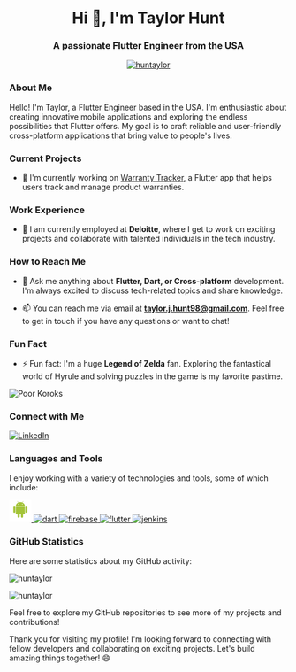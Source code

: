 <h1 align="center">Hi 👋, I'm Taylor Hunt</h1>
<h3 align="center">A passionate Flutter Engineer from the USA</h3>

<p align="center"> 
  <a href="https://github.com/ryo-ma/github-profile-trophy">
    <img src="https://github-profile-trophy.vercel.app/?username=huntaylor" alt="huntaylor" />
  </a>
</p>

### About Me

Hello! I'm Taylor, a Flutter Engineer based in the USA. I'm enthusiastic about creating innovative mobile applications and exploring the endless possibilities that Flutter offers. My goal is to craft reliable and user-friendly cross-platform applications that bring value to people's lives.

### Current Projects

- 🔭 I'm currently working on [Warranty Tracker](https://github.com/Huntaylor/warrantyKeeper), a Flutter app that helps users track and manage product warranties.

### Work Experience

- 💼 I am currently employed at **Deloitte**, where I get to work on exciting projects and collaborate with talented individuals in the tech industry.

### How to Reach Me

- 💬 Ask me anything about **Flutter, Dart, or Cross-platform** development. I'm always excited to discuss tech-related topics and share knowledge.

- 📫 You can reach me via email at **taylor.j.hunt98@gmail.com**. Feel free to get in touch if you have any questions or want to chat!

### Fun Fact

- ⚡ Fun fact: I'm a huge **Legend of Zelda** fan. Exploring the fantastical world of Hyrule and solving puzzles in the game is my favorite pastime.

![Poor Koroks]()

### Connect with Me

[![LinkedIn](https://img.shields.io/badge/-LinkedIn-0077B5?style=flat&logo=linkedin&logoColor=white)](https://www.linkedin.com/in/taylor-hunt-9852141a6/)
<!-- Add other social media profiles if you have them -->

### Languages and Tools

I enjoy working with a variety of technologies and tools, some of which include:

<p align="left">
  <a href="https://developer.android.com" target="_blank" rel="noreferrer">
    <img src="https://raw.githubusercontent.com/devicons/devicon/master/icons/android/android-original-wordmark.svg" alt="android" width="40" height="40"/>
  </a>
  <a href="https://dart.dev" target="_blank" rel="noreferrer">
    <img src="https://www.vectorlogo.zone/logos/dartlang/dartlang-icon.svg" alt="dart" width="40" height="40"/>
  </a>
  <a href="https://firebase.google.com/" target="_blank" rel="noreferrer">
    <img src="https://www.vectorlogo.zone/logos/firebase/firebase-icon.svg" alt="firebase" width="40" height="40"/>
  </a>
  <a href="https://flutter.dev" target="_blank" rel="noreferrer">
    <img src="https://www.vectorlogo.zone/logos/flutterio/flutterio-icon.svg" alt="flutter" width="40" height="40"/>
  </a>
  <a href="https://www.jenkins.io" target="_blank" rel="noreferrer">
    <img src="https://www.vectorlogo.zone/logos/jenkins/jenkins-icon.svg" alt="jenkins" width="40" height="40"/>
  </a>
</p>

### GitHub Statistics

Here are some statistics about my GitHub activity:

<p align="left">
  <img src="https://github-readme-stats.vercel.app/api/top-langs?username=huntaylor&show_icons=true&locale=en&layout=compact" alt="huntaylor" />
</p>

<p align="left">
  <img src="https://github-readme-stats.vercel.app/api?username=huntaylor&show_icons=true&locale=en" alt="huntaylor" />
</p>

Feel free to explore my GitHub repositories to see more of my projects and contributions!

Thank you for visiting my profile! I'm looking forward to connecting with fellow developers and collaborating on exciting projects. Let's build amazing things together! 😄
